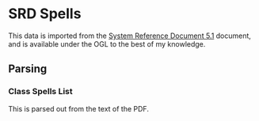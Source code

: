 # SRD Spells

This data is imported from the [System Reference Document 5.1](https://media.wizards.com/2016/downloads/DND/SRD-OGL_V5.1.pdf) document, and is available under the OGL to the best of my knowledge.

## Parsing

### Class Spells List

This is parsed out from the text of the PDF.

